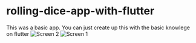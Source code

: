 # rolling-dice-app-with-flutter
This was a basic app. You can just create up this with the basic knowlege on flutter 
![Screen 2](https://user-images.githubusercontent.com/55309319/115016492-b90eae80-9ed2-11eb-85b2-40dda22e616f.JPG)
![Screen 1](https://user-images.githubusercontent.com/55309319/115016495-ba3fdb80-9ed2-11eb-938e-fef8aceca0e5.JPG)
